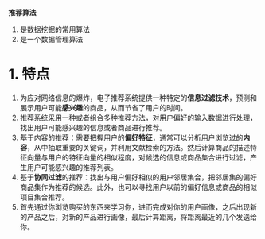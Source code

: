 **推荐算法**
1. 是数据挖掘的常用算法
2. 是一个数据管理算法

# 1. 特点
1. 为应对网络信息的爆炸，电子推荐系统提供一种特定的**信息过滤技术**，预测和展示用户可能**感兴趣**的商品，从而节省了用户的时间。
2. 推荐系统采用一种或者组合多种推荐方法，对用户偏好的输入数据进行处理，找出用户可能感兴趣的信息或者商品进行推荐。
3. 基于内容的推荐：需要把握用户的**偏好特征**，通常可以分析用户浏览过的**内容**，从中抽取重要的关键词，并利用文献检索的方法。然后计算商品的描述特征向量与用户的特征向量的相似程度，对候选的信息或商品集合进行过滤，产生用户可能感兴趣的推荐列表。
4. 基于**协同过滤**的推荐：找出与用户偏好相似的用户邻居集合，把邻居集的偏好商品集作为推荐的候选。此外，也可以寻找用户以前的偏好信息或商品的相似项目集合推荐。
5. 首先通过你浏览购买的东西来学习你，进而完成对你的用户画像，之后出现新的产品之后，对新的产品进行画像，最后计算距离，将距离最近的几个发送给你。